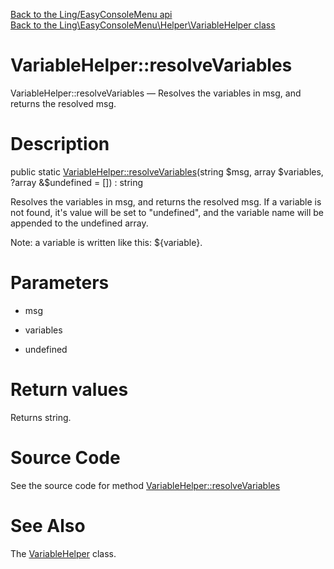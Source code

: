 [Back to the Ling/EasyConsoleMenu api](https://github.com/lingtalfi/EasyConsoleMenu/blob/master/doc/api/Ling/EasyConsoleMenu.md)<br>
[Back to the Ling\EasyConsoleMenu\Helper\VariableHelper class](https://github.com/lingtalfi/EasyConsoleMenu/blob/master/doc/api/Ling/EasyConsoleMenu/Helper/VariableHelper.md)


VariableHelper::resolveVariables
================



VariableHelper::resolveVariables — Resolves the variables in msg, and returns the resolved msg.




Description
================


public static [VariableHelper::resolveVariables](https://github.com/lingtalfi/EasyConsoleMenu/blob/master/doc/api/Ling/EasyConsoleMenu/Helper/VariableHelper/resolveVariables.md)(string $msg, array $variables, ?array &$undefined = []) : string




Resolves the variables in msg, and returns the resolved msg.
If a variable is not found, it's value will be set to "undefined", and the variable name
will be appended to the undefined array.

Note: a variable is written like this: ${variable}.




Parameters
================


- msg

    

- variables

    

- undefined

    


Return values
================

Returns string.








Source Code
===========
See the source code for method [VariableHelper::resolveVariables](https://github.com/lingtalfi/EasyConsoleMenu/blob/master/Helper/VariableHelper.php#L28-L39)


See Also
================

The [VariableHelper](https://github.com/lingtalfi/EasyConsoleMenu/blob/master/doc/api/Ling/EasyConsoleMenu/Helper/VariableHelper.md) class.



